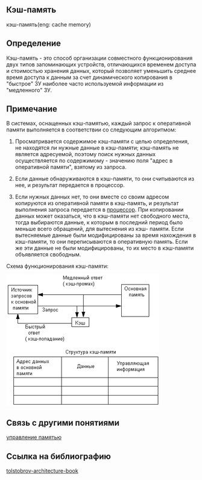 ## Кэш-память
кэш-память(eng: cache memory) 

## Определение
Кэш-память - это способ организации совместного функционирования двух типов запоминающих устройств, отличающихся временем доступа и стоимостью хранения данных, который позволяет уменьшить среднее время доступа к данным за счет динамического копирования в "быстрое" ЗУ наиболее часто используемой информации из "медленного" ЗУ.


## Примечание

В системах, оснащенных кэш-памятью, каждый запрос к оперативной памяти
выполняется в соответствии со следующим алгоритмом:

1. Просматривается содержимое кэш-памяти с целью определения, не находятся ли нужные данные в кэш-памяти; кэш-память не является адресуемой, поэтому поиск нужных данных осуществляется по содержимому - значению поля "адрес в оперативной памяти", взятому из запроса.

2. Если данные обнаруживаются в кэш-памяти, то они считываются из нее, и
результат передается в процессор.

3. Если нужных данных нет, то они вместе со своим адресом копируются из
оперативной памяти в кэш-память, и результат выполнения запроса
передается в [процессор](processor.md). При копировании данных может оказаться, что в
кэш-памяти нет свободного места, тогда выбираются данные, к которым в
последний период было меньше всего обращений, для вытеснения из кэш-
памяти. Если вытесняемые данные были модифицированы за время
нахождения в кэш-памяти, то они переписываются в оперативную память.
Если же эти данные не были модифицированы, то их место в кэш-памяти
объявляется свободным.

Схема функционирования кэш-памяти:

![cache memory](../images/cache%20memory.png)

## Связь с другими понятиями
[управление памятью](memory%20management.md)
## Cсылка на библиографию
[tolstobrov-architecture-book](../bibliography/tolstobrov-architecture-book.md)

